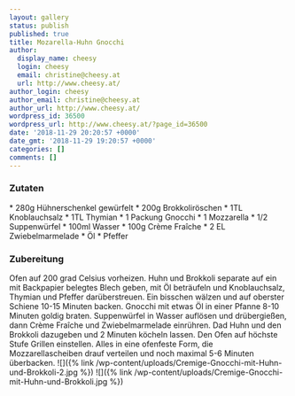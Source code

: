 ```yaml
---
layout: gallery
status: publish
published: true
title: Mozarella-Huhn Gnocchi
author:
  display_name: cheesy
  login: cheesy
  email: christine@cheesy.at
  url: http://www.cheesy.at/
author_login: cheesy
author_email: christine@cheesy.at
author_url: http://www.cheesy.at/
wordpress_id: 36500
wordpress_url: http://www.cheesy.at/?page_id=36500
date: '2018-11-29 20:20:57 +0000'
date_gmt: '2018-11-29 19:20:57 +0000'
categories: []
comments: []
---
```

### Zutaten
\* 280g Hühnerschenkel gewürfelt
\* 200g Brokkoliröschen
\* 1TL Knoblauchsalz
\* 1TL Thymian
\* 1 Packung Gnocchi
\* 1 Mozzarella
\* 1/2 Suppenwürfel
\* 100ml Wasser
\* 100g Crème Fraîche
\* 2 EL Zwiebelmarmelade
\* Öl
\* Pfeffer
### Zubereitung
Ofen auf 200 grad Celsius vorheizen. Huhn und Brokkoli separate auf ein mit Backpapier belegtes Blech geben, mit Öl beträufeln und Knoblauchsalz, Thymian und Pfeffer darüberstreuen. Ein bisschen wälzen und auf oberster Schiene 10-15 Minuten backen.
Gnocchi mit etwas Öl in einer Pfanne 8-10 Minuten goldig braten. Suppenwürfel in Wasser auflösen und drübergießen, dann Crème Fraîche und Zwiebelmarmelade einrühren. Dad Huhn und den Brokkoli dazugeben und 2 Minuten köcheln lassen. Den Ofen auf höchste Stufe Grillen einstellen.
Alles in eine ofenfeste Form, die Mozzarellascheiben drauf verteilen und noch maximal 5-6 Minuten überbacken.
![]({% link /wp-content/uploads/Cremige-Gnocchi-mit-Huhn-und-Brokkoli-2.jpg %})
![]({% link /wp-content/uploads/Cremige-Gnocchi-mit-Huhn-und-Brokkoli.jpg %})
